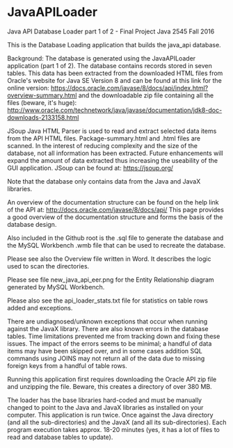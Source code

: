 # JavaAPILoader
Java API Database Loader part 1 of 2 - Final Project Java 2545 Fall 2016


This is the Database Loading application that builds the java_api database.

Background: The database is generated using the JavaAPILoader application (part 1 of 2). The database contains records stored in seven tables. This data has been extracted from the downloaded HTML files from Oracle's website for Java SE Version 8 and can be found at this link for the online version: https://docs.oracle.com/javase/8/docs/api/index.html?overview-summary.html and the downloadable zip file containing all the files (beware, it's huge): http://www.oracle.com/technetwork/java/javase/documentation/jdk8-doc-downloads-2133158.html

JSoup Java HTML Parser is used to read and extract selected data items from the API HTML files. Package-summary.html and <classname>.html files are scanned. In the interest of reducing complexity and the size of the database, not all information has been extracted. Future enhancements will expand the amount of data extracted thus increasing the useability of the GUI application. JSoup can be found at: https://jsoup.org/

Note that the database only contains data from the Java and JavaX libraries.

An overview of the documentation structure can be found on the help link of the API at: http://docs.oracle.com/javase/8/docs/api/ This page provides a good overview of the documentation structure and forms the basis of the database design.

Also included in the Github root is the .sql file to generate the database and the MySQL Workbench .wmb file that can be used to recreate the database.

Please see also the Overview file written in Word. It describes the logic used to scan the directories.

Please see file new_java_api_eer.png for the Entity Relationship diagram generated by MySQL Workbench.

Please also see the api_loader_stats.txt file for statistics on table rows added and exceptions.

There are undiagnosed/unknown exceptions that occur when running against the JavaX library. There are also known errors in the database tables. Time limitations prevented me from tracking down and fixing these issues. The impact of the errors seems to be minimal; a handful of data items may have been skipped over, and in some cases addition SQL commands using JOINS may not return all of the data due to missing foreign keys from a handful of table rows.

Running this application first requires downloading the Oracle API zip file and unzipping the file. Beware, this creates a directory of over 380 MB. 

The loader has the base libraries hard-coded and must be manually changed to point to the Java and JavaX libraries as installed on your computer. This application is run twice. Once against the Java directory (and all the sub-directories) and the JavaX (and all its sub-directories). Each program execution takes approx. 18-20 minutes (yes, it has a lot of files to read and database tables to update).

